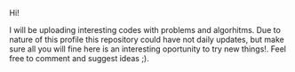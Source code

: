 Hi!

I will be uploading interesting codes with problems and algorhitms.
Due to nature of this profile this repository could have not daily updates, but make sure all you will fine here is an interesting oportunity  to try new things!.
Feel free to comment and suggest ideas ;).
